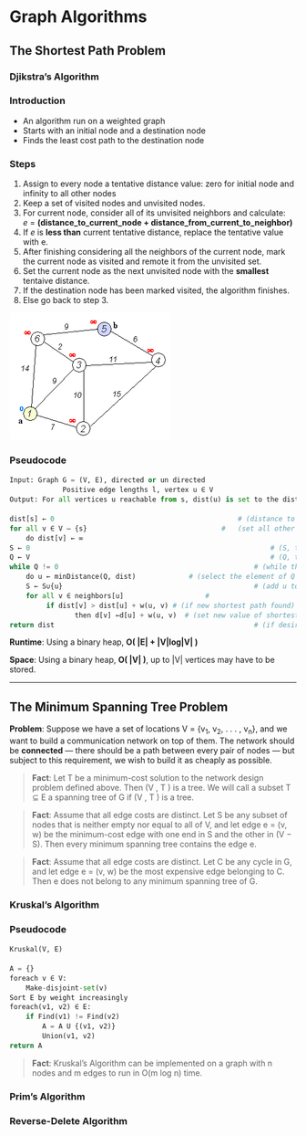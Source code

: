 # Graph Algorithms

## The Shortest Path Problem
### Djikstra’s Algorithm
### Introduction
- An algorithm run on a weighted graph
- Starts with an initial node and a destination node
- Finds the least cost path to the destination node

### Steps
1. Assign to every node a tentative distance value: zero for initial node and infinity to all other nodes
2. Keep a set of visited nodes and unvisited nodes.
3. For current node, consider all of its unvisited neighbors and calculate:  
_e_ = __(distance_to_current_node + distance_from_current_to_neighbor)__
4. If _e_ is __less than__ current tentative distance, replace the tentative value with e.
5. After finishing considering all the neighbors of the current node, mark the current node as visited and remote it from the unvisited set.
6. Set the current node as the next unvisited node with the __smallest__ tentaive distance.
7. If the destination node has been marked visited, the algorithm finishes.
8. Else go back to step 3.

![Djikstra’s Algorithm](img/djikstra.gif)
### Pseudocode
```python
Input: Graph G = (V, E), directed or un directed 
			 Positive edge lengths l, vertex u ∈ V
Output: For all vertices u reachable from s, dist(u) is set to the distance from s to u

dist[s] ← 0												# (distance to source vertex is zero)
for all v ∈ V – {s}									#	(set all other distances to infinity)					
	do dist[v] ← ∞ 										 
S ← 0															# (S, the set of visited vertices is initially empty)
Q ← V 															# (Q, the queue initially contains all vertices)
while Q != 0												# (while the queue is not empty)
	do u ← minDistance(Q, dist) 			# (select the element of Q with the min. distance)
	S ← S∪{u}												# (add u to list of visited vertices)
	for all v ∈ neighbors[u]					#
		 if dist[v] > dist[u] + w(u, v) # (if new shortest path found)
				then d[v] ←d[u] + w(u, v)  # (set new value of shortest path) 
return dist													# (if desired, add traceback code)
```

__Runtime__: Using a binary heap, __O( |E| + |V|log|V| )__

__Space__: Using a binary heap, __O( |V| )__, up to |V| vertices may have to be stored.

---
## The Minimum Spanning Tree Problem
__Problem__: Suppose we have a set of locations V = {v<sub>1</sub>, v<sub>2</sub>, . . . , v<sub>n</sub>}, and we want to build a communication network on top of them. The network should be __connected__ — there should be a path between every pair of nodes — but subject to this requirement, we wish to build it as cheaply as possible.

> __Fact__: Let T be a minimum-cost solution to the network design problem defined above. Then (V , T ) is a tree. We will call a subset T ⊆ E a spanning tree of G if (V , T ) is a tree.

> __Fact__: Assume that all edge costs are distinct. Let S be any subset of nodes that is neither empty nor equal to all of V, and let edge e = (v, w) be the minimum-cost edge with one end in S and the other in (V − S). Then every minimum spanning tree contains the edge e.

> __Fact__: Assume that all edge costs are distinct. Let C be any cycle in G, and let edge e = (v, w) be the most expensive edge belonging to C. Then e does not belong to any minimum spanning tree of G.

### Kruskal’s Algorithm 

### Pseudocode
```python
Kruskal(V, E)

A = {}
foreach v ∈ V:
	Make-disjoint-set(v)
Sort E by weight increasingly 
foreach(v1, v2) ∈ E:
	if Find(v1) != Find(v2)
		A = A U {(v1, v2)}
		Union(v1, v2)
return A

```

> __Fact__: Kruskal’s Algorithm can be implemented on a graph with n nodes and m edges to run in O(m log n) time.

### Prim’s Algorithm

### Reverse-Delete Algorithm